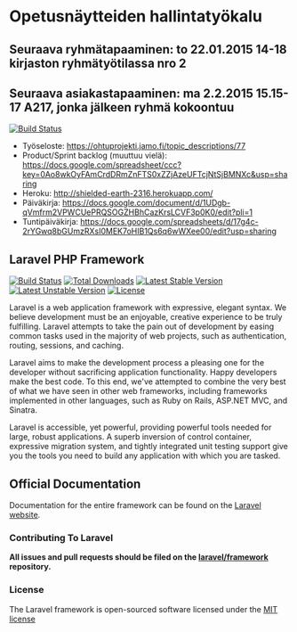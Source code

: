 # Opetusnäytteiden hallintatyökalu
## Seuraava ryhmätapaaminen: to 22.01.2015 14-18 kirjaston ryhmätyötilassa nro 2
## Seuraava asiakastapaaminen: ma 2.2.2015 15.15-17 A217, jonka jälkeen ryhmä kokoontuu 

[![Build Status](https://travis-ci.org/OhtuSamurai/drunken-octo-hipster.svg?branch=master)](https://travis-ci.org/OhtuSamurai/drunken-octo-hipster)

* Työseloste: https://ohtuprojekti.jamo.fi/topic_descriptions/77
* Product/Sprint backlog (muuttuu vielä): https://docs.google.com/spreadsheet/ccc?key=0Ao8wkOyFAmCrdDRmZnFTS0xZZjAzeUFTcjNtSjBMNXc&usp=sharing
* Heroku: http://shielded-earth-2316.herokuapp.com/
* Päiväkirja: https://docs.google.com/document/d/1UDgb-qVmfrm2VPWCUePRQSOGZHBhCazKrsLCVF3p0K0/edit?pli=1
* Tuntipäiväkirja: https://docs.google.com/spreadsheets/d/17g4c-2rYGwq8bGUmzRXsI0MEK7oHIB1Qs6q6wWXee00/edit?usp=sharing

## Laravel PHP Framework

[![Build Status](https://travis-ci.org/laravel/framework.svg)](https://travis-ci.org/laravel/framework)
[![Total Downloads](https://poser.pugx.org/laravel/framework/downloads.svg)](https://packagist.org/packages/laravel/framework)
[![Latest Stable Version](https://poser.pugx.org/laravel/framework/v/stable.svg)](https://packagist.org/packages/laravel/framework)
[![Latest Unstable Version](https://poser.pugx.org/laravel/framework/v/unstable.svg)](https://packagist.org/packages/laravel/framework)
[![License](https://poser.pugx.org/laravel/framework/license.svg)](https://packagist.org/packages/laravel/framework)

Laravel is a web application framework with expressive, elegant syntax. We believe development must be an enjoyable, creative experience to be truly fulfilling. Laravel attempts to take the pain out of development by easing common tasks used in the majority of web projects, such as authentication, routing, sessions, and caching.

Laravel aims to make the development process a pleasing one for the developer without sacrificing application functionality. Happy developers make the best code. To this end, we've attempted to combine the very best of what we have seen in other web frameworks, including frameworks implemented in other languages, such as Ruby on Rails, ASP.NET MVC, and Sinatra.

Laravel is accessible, yet powerful, providing powerful tools needed for large, robust applications. A superb inversion of control container, expressive migration system, and tightly integrated unit testing support give you the tools you need to build any application with which you are tasked.

## Official Documentation

Documentation for the entire framework can be found on the [Laravel website](http://laravel.com/docs).

### Contributing To Laravel

**All issues and pull requests should be filed on the [laravel/framework](http://github.com/laravel/framework) repository.**

### License

The Laravel framework is open-sourced software licensed under the [MIT license](http://opensource.org/licenses/MIT)
